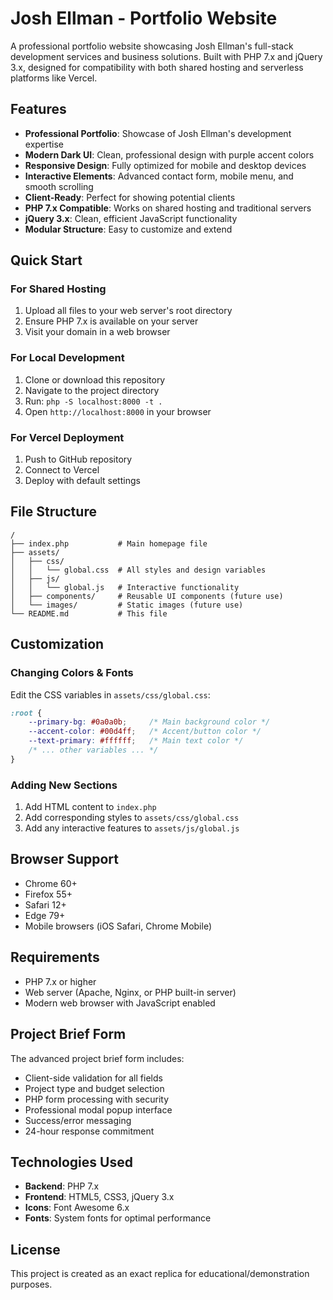 # Josh Ellman - Portfolio Website

A professional portfolio website showcasing Josh Ellman's full-stack development services and business solutions. Built with PHP 7.x and jQuery 3.x, designed for compatibility with both shared hosting and serverless platforms like Vercel.

## Features

- **Professional Portfolio**: Showcase of Josh Ellman's development expertise
- **Modern Dark UI**: Clean, professional design with purple accent colors
- **Responsive Design**: Fully optimized for mobile and desktop devices
- **Interactive Elements**: Advanced contact form, mobile menu, and smooth scrolling
- **Client-Ready**: Perfect for showing potential clients
- **PHP 7.x Compatible**: Works on shared hosting and traditional servers
- **jQuery 3.x**: Clean, efficient JavaScript functionality
- **Modular Structure**: Easy to customize and extend

## Quick Start

### For Shared Hosting
1. Upload all files to your web server's root directory
2. Ensure PHP 7.x is available on your server
3. Visit your domain in a web browser

### For Local Development
1. Clone or download this repository
2. Navigate to the project directory
3. Run: `php -S localhost:8000 -t .`
4. Open `http://localhost:8000` in your browser

### For Vercel Deployment
1. Push to GitHub repository
2. Connect to Vercel
3. Deploy with default settings

## File Structure

```
/
├── index.php           # Main homepage file
├── assets/
│   ├── css/
│   │   └── global.css  # All styles and design variables
│   ├── js/
│   │   └── global.js   # Interactive functionality
│   ├── components/     # Reusable UI components (future use)
│   └── images/         # Static images (future use)
└── README.md           # This file
```

## Customization

### Changing Colors & Fonts
Edit the CSS variables in `assets/css/global.css`:
```css
:root {
    --primary-bg: #0a0a0b;     /* Main background color */
    --accent-color: #00d4ff;   /* Accent/button color */
    --text-primary: #ffffff;   /* Main text color */
    /* ... other variables ... */
}
```

### Adding New Sections
1. Add HTML content to `index.php`
2. Add corresponding styles to `assets/css/global.css`
3. Add any interactive features to `assets/js/global.js`

## Browser Support

- Chrome 60+
- Firefox 55+
- Safari 12+
- Edge 79+
- Mobile browsers (iOS Safari, Chrome Mobile)

## Requirements

- PHP 7.x or higher
- Web server (Apache, Nginx, or PHP built-in server)
- Modern web browser with JavaScript enabled

## Project Brief Form

The advanced project brief form includes:
- Client-side validation for all fields
- Project type and budget selection
- PHP form processing with security
- Professional modal popup interface
- Success/error messaging
- 24-hour response commitment

## Technologies Used

- **Backend**: PHP 7.x
- **Frontend**: HTML5, CSS3, jQuery 3.x
- **Icons**: Font Awesome 6.x
- **Fonts**: System fonts for optimal performance

## License

This project is created as an exact replica for educational/demonstration purposes.